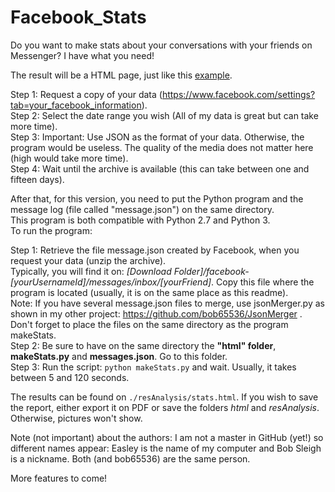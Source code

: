 # Facebook_Stats
Do you want to make stats about your conversations with your friends on Messenger? I have what you need!  

The result will be a HTML page, just like this [example](https://wsassi.perso.centrale-marseille.fr/visible/FacebookStats/Demo/resAnalysis/stats.html).

Step 1: Request a copy of your data (https://www.facebook.com/settings?tab=your_facebook_information).  
Step 2: Select the date range you wish (All of my data is great but can take more time).  
Step 3: Important: Use JSON as the format of your data. Otherwise, the program would be useless. The quality of the media does not matter here (high would take more time).   
Step 4: Wait until the archive is available (this can take between one and fifteen days).  

After that, for this version, you need to put the Python program and the message log (file called "message.json") on the same directory.   
This program is both compatible with Python 2.7 and Python 3.   
To run the program: 

Step 1: Retrieve the file message.json created by Facebook, when you request your data (unzip the archive).  
Typically, you will find it on: *\[Download Folder]/facebook-\[yourUsernameId]/messages/inbox/\[yourFriend]*. Copy this file where the program is located (usually, it is on the same place as this readme).  
Note: If you have several message.json files to merge, use jsonMerger.py as shown in my other project: https://github.com/bob65536/JsonMerger . Don't forget to place the files on the same directory as the program makeStats.  
Step 2: Be sure to have on the same directory the **"html" folder**, **makeStats.py** and **messages.json**. Go to this folder.  
Step 3: Run the script: `python makeStats.py` and wait. Usually, it takes between 5 and 120 seconds.  

The results can be found on `./resAnalysis/stats.html`. If you wish to save the report, either export it on PDF or save the folders *html* and *resAnalysis*. Otherwise, pictures won't show.  

Note (not important) about the authors: I am not a master in GitHub (yet!) so different names appear: Easley is the name of my computer and Bob Sleigh is a nickname. Both (and bob65536) are the same person.  

More features to come!

